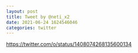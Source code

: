 ```yaml
--- 
layout: post 
title: Tweet by @neti_x2 
date: 2021-06-24 1624546046 
categories: twitter 
--- 
```

https://twitter.com/o/status/1408074268135600134